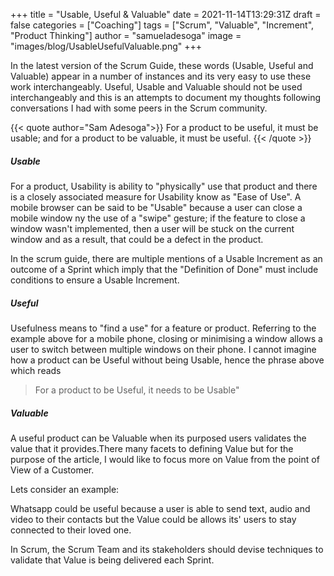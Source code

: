+++
title = "Usable, Useful & Valuable"
date =  2021-11-14T13:29:31Z
draft = false
categories = ["Coaching"]
tags = ["Scrum", "Valuable", "Increment", "Product Thinking"]
author = "samueladesoga"
image = "images/blog/UsableUsefulValuable.png"
+++

In the latest version of the Scrum Guide, these words (Usable, Useful and Valuable) appear in a number of instances and its very easy to use these work interchangeably.
Useful, Usable and Valuable should not be used interchangeably and  this is an attempts to document my thoughts following conversations I had with some peers in the Scrum community.

{{< quote author="Sam Adesoga">}}
For a product to be useful, it must be usable; and for a product to be valuable, it must be useful.
{{< /quote >}}


##### Usable

For a product, Usability is ability to "physically" use that product and there is a closely associated measure for Usability know as "Ease of Use".
A mobile browser can be said to be "Usable" because a user can close a mobile window ny the use of a "swipe" gesture; if the feature to close a window wasn't implemented,
then a user will be stuck on the current window and as a result, that could be a defect in the product.

In the scrum guide, there are multiple mentions of a Usable Increment as an outcome of a Sprint which imply that the "Definition of Done" must include conditions to ensure 
a Usable Increment.

##### Useful

Usefulness means to "find a use" for a feature or product. Referring to the example above for a mobile phone, closing or minimising a window allows a user to switch between multiple 
windows on their phone. I cannot imagine how a product can be Useful without being Usable, hence the phrase above which reads

> For a product to be Useful, it needs to be Usable"

##### Valuable

A useful product can be Valuable when its purposed users validates the value that it provides.There many facets to defining Value but for the purpose of the article, I would like to focus 
more on Value from the point of View of a Customer. 

Lets consider an example:

Whatsapp could be useful because a user is able to send text, audio and video to their contacts but the Value could be allows its' users to stay connected to their loved one.

In Scrum, the Scrum Team and its stakeholders should devise techniques to validate that Value is being delivered each Sprint.

